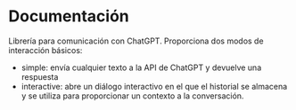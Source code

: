 # Documentación

Librería para comunicación con ChatGPT. Proporciona dos modos de interacción básicos:

- simple: envía cualquier texto a la API de ChatGPT y devuelve una respuesta
- interactive: abre un diálogo interactivo en el que el historial se almacena y se
  utiliza para proporcionar un contexto a la conversación.
